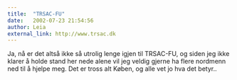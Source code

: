 ```yaml
---
title:  "TRSAC-FU"
date:   2002-07-23 21:54:56
author: Leia
external_link: http://www.trsac.dk
---
```

Ja, nå er det altså ikke så utrolig lenge igjen til TRSAC-FU, og siden
jeg ikke klarer å holde stand her nede alene vil jeg veldig gjerne ha
flere nordmenn ned til å hjelpe meg. Det er tross alt Køben, og alle vet
jo hva det betyr..

